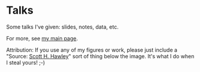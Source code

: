 # Talks
Some talks I've given: slides, notes, data, etc. 

For more, see [my main page](https://hedges.belmont.edu/~shawley/#talks).

Attribution: If you use any of my figures or work, please just include a "Source: [Scott H. Hawley](https://twitter.com/drscotthawley)" sort of thing below the image. It's what I do when I steal yours! ;-) 
